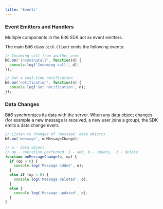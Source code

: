 ```yaml
---
title: 'Events'
---
```


### Event Emitters and Handlers

Multiple components in the Bit6 SDK act as event emitters.

The main Bit6 class `bit6.Client` emits the following events:

```js
// Incoming call from another user
b6.on('incomingCall', function(d) {
  console.log('Incoming call', d);
});

// Got a real-time notification
b6.on('notification', function(n) {
  console.log('Got notification', n);
});
```

### Data Changes

Bit6 synchronizes its data with the server. When any data object changes (for example a new message is received, a new user joins a group), the SDK emits a data change event.

```js
// Listen to changes of 'message' data objects
b6.on('message', onMessageChange);

// o - data object
// op - operation performed: 1 - add, 0 - update, -1 - delete
function onMessageChange(o, op) {
  if (op > 0) {
    console.log('Message added', o);
  }
  else if (op < 0) {
    console.log('Message deleted', o);
  }
  else {
    console.log('Message updated', o);
  }
}

```
